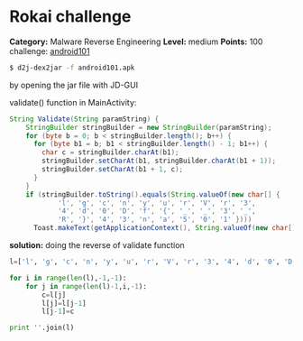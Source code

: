 # Rokai challenge

**Category:** Malware Reverse Engineering   **Level:** medium   **Points:** 100
challenge: [android101](https://cybertalents.com/challenges/malware/android101)

```sh
$ d2j-dex2jar -f android101.apk
```

by opening the jar file with JD-GUI

validate() function in MainActivity:

```java
String Validate(String paramString) {
    StringBuilder stringBuilder = new StringBuilder(paramString);
    for (byte b = 0; b < stringBuilder.length(); b++) {
      for (byte b1 = b; b1 < stringBuilder.length() - 1; b1++) {
        char c = stringBuilder.charAt(b1);
        stringBuilder.setCharAt(b1, stringBuilder.charAt(b1 + 1));
        stringBuilder.setCharAt(b1 + 1, c);
      } 
    } 
    if (stringBuilder.toString().equals(String.valueOf(new char[] { 
            'l', 'g', 'c', 'n', 'y', 'u', 'r', 'V', 'r', '3', 
            '4', 'd', '0', 'D', 'f', '{', '_', '_', '3', '_', 
            'R', '}', '4', '3', 'n', 'a', '5', '0', '1' })))
      Toast.makeText(getApplicationContext(), String.valueOf(new char[] { 'C', 'o', 'r', 'r', 'e', 'c', 't' }, ), 1).show();
```

**solution:** doing the reverse of validate function

```py
l=['l', 'g', 'c', 'n', 'y', 'u', 'r', 'V', 'r', '3', '4', 'd', '0', 'D', 'f', '{', '_', '_', '3', '_', 'R', '}', '4', '3', 'n', 'a', '5', '0', '1']

for i in range(len(l),-1,-1):
	for j in range(len(l)-1,i,-1):
		c=l[j]
		l[j]=l[j-1]
		l[j-1]=c

print ''.join(l)
```

